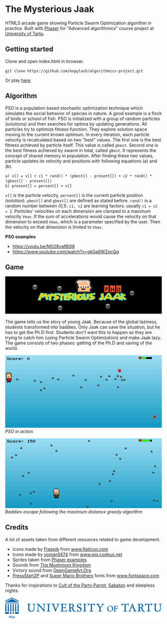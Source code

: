 # The Mysterious Jaak	

HTML5 arcade game showing Particle Swarm Optimization algorithm in practice. Built with [Phaser](https://phaser.io/) for
"Advanced algorithmics" course project at [University of Tartu](https://www.cs.ut.ee/en).

## Getting started

Clone and open index.html in browser.

```
git clone https://github.com/kopylash/algorithmics-project.git
```
Or play [here](https://kopylash.github.io/algorithmics-project/).

## Algorithm

PSO is a population based stochastic optimization technique which simulates the social behavior of species in nature. A good example
is a flock of birds or school of fish. PSO is initialized with a group of random particles (solutions) and then searches for optima by
updating generations. All particles try to optimize fitness function. They explore solution space moving to the current known optimum. In every iteration, each
particle velocity is recalculated based on two "best" values. The first one is the best fitness achieved by particle itself. This value is
called `pbest`. Second one is the best fitness achieved by swarm in total, called `gBest`. It represents the concept of shared memory in population.
After finding these two values, particle updates its velocity and positions with following equations (a) and (b).

```
a) v[] = v[] + c1 * rand() * (pbest[] - present[]) + c2 * rand() * (gbest[] - present[])
b) present[] = persent[] + v[]
```

`v[]` is the particle velocity, `persent[]` is the current particle position (solution). `pbest[]` and `gbest[]` are defined as stated before. `rand()` is a
random number between (0,1). `c1, c2` are learning factors. usually `c1 = c2 = 2`. Particles' velocities on each dimension are clamped to a maximum
velocity `Vmax`. If the sum of accelerations would cause the velocity on that dimension to exceed `Vmax`, which is a parameter specified by the user.
Then the velocity on that dimension is limited to `Vmax`.

**PSO examples**
* https://youtu.be/M028vafB0l8
* https://www.youtube.com/watch?v=gkGa6WZpcQg

## Game

![Game](assets/img/logo-black.png)

The game tells us the story of young Jaak. Because of the global laziness, students transformed into baddies. 
Only Jaak can save the situation, but he has to get the Ph.D first.
Students don't want this to happen so they are trying to catch him (using Particle Swarm Optimization) and make Jaak lazy. 
The game consists of two phases: getting of the Ph.D and saving of the world.

![First mode](assets/img/escape_mode.png)
*PSO in action*


![Second mode](assets/img/chasing_mode.png)
*Baddies escape following the maximum distance greedy algorithm*

## Credits

A lot of assets taken from different resources related to game development.

* Icons made by [Freepik](https://www.flaticon.com/authors/freepik) from www.flaticon.com
* Icons made by [yoman5674](http://piq.codeus.net/u/yoman5647) from www.piq.codeus.net
* Sprites taken from [Phaser examples](https://phaser.io/examples)
* Sounds from [The Mushroom Kingdom](http://themushroomkingdom.net/media/smb/wav)
* Victory sound from [OpenGameArt.Org](https://opengameart.org/content/8-bit-victory-loop)
* [PressStart2P](http://www.fontspace.com/codeman38/press-start-2p) and [Super Mario Brothers](http://www.fontspace.com/the-liquid-plumber/super-mario-brothers) fonts from www.fontspace.com

Thanks for inspirations to [Cult of the Party Parrot](http://cultofthepartyparrot.com/), [Sabaton](https://www.sabaton.net/) and sleepless nights.


![Univerity of Tartu logo](assets/img/ut-logo-blue.png)



